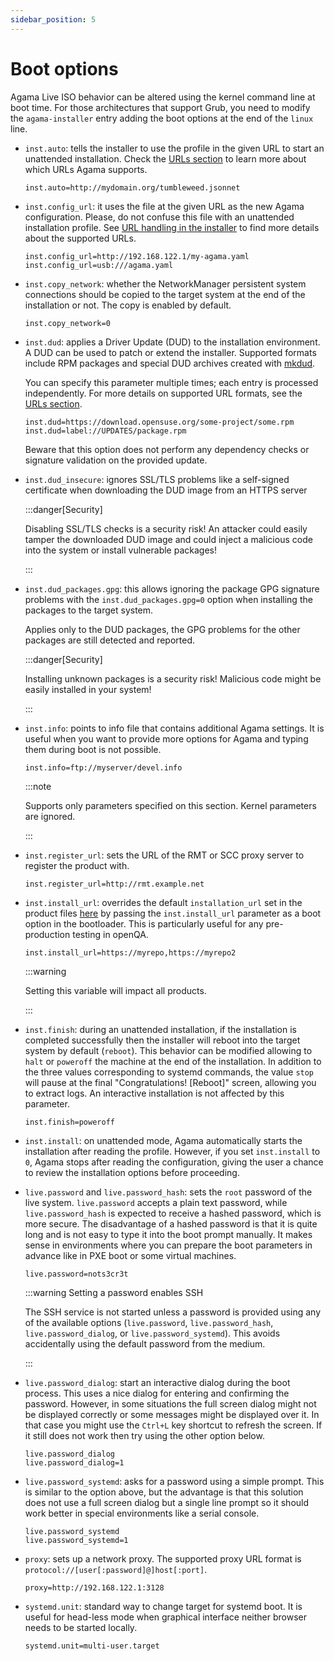```yaml
---
sidebar_position: 5
---
```


# Boot options

Agama Live ISO behavior can be altered using the kernel command line at boot time. For those
architectures that support Grub, you need to modify the `agama-installer` entry adding the boot
options at the end of the `linux` line.

- `inst.auto`: tells the installer to use the profile in the given URL to start an unattended
  installation. Check the [URLs section](./urls) to learn more about which URLs Agama
  supports.

  ```text
  inst.auto=http://mydomain.org/tumbleweed.jsonnet
  ```

- `inst.config_url`: it uses the file at the given URL as the new Agama configuration. Please, do
  not confuse this file with an unattended installation profile. See
  [URL handling in the installer](https://github.com/yast/yast-installation/blob/master/doc/url.md)
  to find more details about the supported URLs.

  ```text
  inst.config_url=http://192.168.122.1/my-agama.yaml
  inst.config_url=usb:///agama.yaml
  ```

- `inst.copy_network`: whether the NetworkManager persistent system connections should be copied to
  the target system at the end of the installation or not. The copy is enabled by default.

  ```text
  inst.copy_network=0
  ```

- `inst.dud`: applies a Driver Update (DUD) to the installation environment. A DUD can be used to
  patch or extend the installer. Supported formats include RPM packages and special DUD archives
  created with [mkdud](https://github.com/openSUSE/mkdud).

  You can specify this parameter multiple times; each entry is processed independently. For more
  details on supported URL formats, see the [URLs section](./urls).

  ```text
  inst.dud=https://download.opensuse.org/some-project/some.rpm
  inst.dud=label://UPDATES/package.rpm
  ```

  Beware that this option does not perform any dependency checks or signature validation on the
  provided update.

- `inst.dud_insecure`: ignores SSL/TLS problems like a self-signed certificate when downloading the
  DUD image from an HTTPS server

  :::danger[Security]

  Disabling SSL/TLS checks is a security risk! An attacker could easily tamper the downloaded DUD
  image and could inject a malicious code into the system or install vulnerable packages!

  :::

- `inst.dud_packages.gpg`: this allows ignoring the package GPG signature problems with the
  `inst.dud_packages.gpg=0` option when installing the packages to the target system.

  Applies only to the DUD packages, the GPG problems for the other packages are still detected and
  reported.

  :::danger[Security]

  Installing unknown packages is a security risk! Malicious code might be easily installed in
  your system!

  :::

- `inst.info`: points to info file that contains additional Agama settings. It is useful when you
  want to provide more options for Agama and typing them during boot is not possible.

  ```text
  inst.info=ftp://myserver/devel.info
  ```

  :::note

  Supports only parameters specified on this section. Kernel parameters are ignored.

  :::

- `inst.register_url`: sets the URL of the RMT or SCC proxy server to register the product with.

  ```text
  inst.register_url=http://rmt.example.net
  ```

- `inst.install_url`: overrides the default `installation_url` set in the product files
  [here](https://github.com/openSUSE/agama/tree/master/products.d) by passing the `inst.install_url`
  parameter as a boot option in the bootloader. This is particularly useful for any pre-production
  testing in openQA.

  ```text
  inst.install_url=https://myrepo,https://myrepo2
  ```

  :::warning

  Setting this variable will impact all products.

  :::

- `inst.finish`: during an unattended installation, if the installation is completed successfully
  then the installer will reboot into the target system by default (`reboot`). This behavior can be
  modified allowing to `halt` or `poweroff` the machine at the end of the installation. In addition
  to the three values corresponding to systemd commands, the value `stop` will pause at the final
  "Congratulations! [Reboot]" screen, allowing you to extract logs. An interactive installation is
  not affected by this parameter.

  ```text
  inst.finish=poweroff
  ```

- `inst.install`: on unattended mode, Agama automatically starts the installation after reading the
  profile. However, if you set `inst.install` to `0`, Agama stops after reading the configuration,
  giving the user a chance to review the installation options before proceeding.

- `live.password` and `live.password_hash`: sets the `root` password of the live system.
  `live.password` accepts a plain text password, while `live.password_hash` is expected to receive a
  hashed password, which is more secure. The disadvantage of a hashed password is that it is quite
  long and is not easy to type it into the boot prompt manually. It makes sense in environments
  where you can prepare the boot parameters in advance like in PXE boot or some virtual machines.

  ```text
  live.password=nots3cr3t
  ```

  :::warning Setting a password enables SSH

  The SSH service is not started unless a password is provided using any of the available options
  (`live.password`, `live.password_hash`, `live.password_dialog`, or `live.password_systemd`). This
  avoids accidentally using the default password from the medium.

  :::

- `live.password_dialog`: start an interactive dialog during the boot process. This uses a nice
  dialog for entering and confirming the password. However, in some situations the full screen
  dialog might not be displayed correctly or some messages might be displayed over it. In that case
  you might use the `Ctrl+L` key shortcut to refresh the screen. If it still does not work then try
  using the other option below.

  ```text
  live.password_dialog
  live.password_dialog=1
  ```

- `live.password_systemd`: asks for a password using a simple prompt. This is similar to the option
  above, but the advantage is that this solution does not use a full screen dialog but a single line
  prompt so it should work better in special environments like a serial console.

  ```text
  live.password_systemd
  live.password_systemd=1
  ```

- `proxy`: sets up a network proxy. The supported proxy URL format is
  `protocol://[user[:password]@]host[:port]`.

  ```text
  proxy=http://192.168.122.1:3128
  ```

- `systemd.unit`: standard way to change target for systemd boot. It is useful for head-less mode
  when graphical interface neither browser needs to be started locally.

  ```text
  systemd.unit=multi-user.target
  ```
